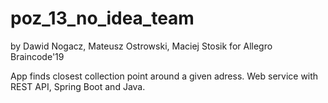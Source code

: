 # poz_13_no_idea_team

by Dawid Nogacz, Mateusz Ostrowski, Maciej Stosik for Allegro Braincode'19

App finds closest collection point around a given adress. Web service with REST API, Spring Boot and Java.
